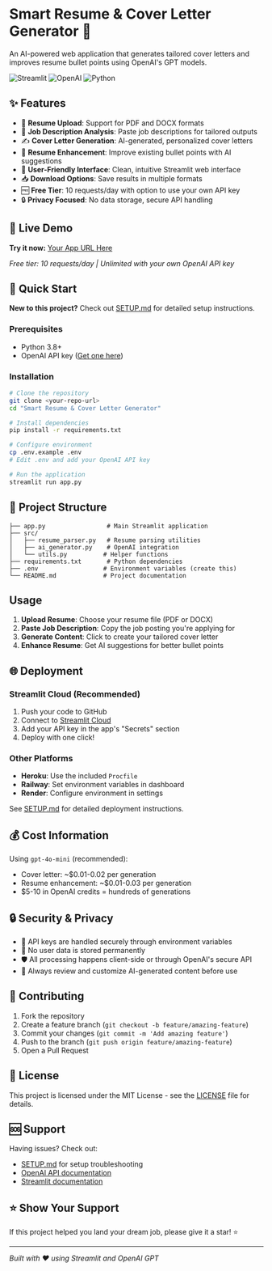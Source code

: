 # Smart Resume & Cover Letter Generator 🚀

An AI-powered web application that generates tailored cover letters and improves resume bullet points using OpenAI's GPT models.

![Streamlit](https://img.shields.io/badge/Streamlit-FF4B4B?style=for-the-badge&logo=streamlit&logoColor=white)
![OpenAI](https://img.shields.io/badge/OpenAI-412991?style=for-the-badge&logo=openai&logoColor=white)
![Python](https://img.shields.io/badge/Python-3776AB?style=for-the-badge&logo=python&logoColor=white)

## ✨ Features

- 📄 **Resume Upload**: Support for PDF and DOCX formats
- 🎯 **Job Description Analysis**: Paste job descriptions for tailored outputs
- ✍️ **Cover Letter Generation**: AI-generated, personalized cover letters
- 📝 **Resume Enhancement**: Improve existing bullet points with AI suggestions
- 🎨 **User-Friendly Interface**: Clean, intuitive Streamlit web interface
- 📥 **Download Options**: Save results in multiple formats
- 🆓 **Free Tier**: 10 requests/day with option to use your own API key
- 🔒 **Privacy Focused**: No data storage, secure API handling

## 🚀 Live Demo

**Try it now:** [Your App URL Here](https://your-app-name.streamlit.app)

*Free tier: 10 requests/day | Unlimited with your own OpenAI API key*

## 🚀 Quick Start

**New to this project?** Check out [SETUP.md](SETUP.md) for detailed setup instructions.

### Prerequisites
- Python 3.8+
- OpenAI API key ([Get one here](https://platform.openai.com/api-keys))

### Installation
```bash
# Clone the repository
git clone <your-repo-url>
cd "Smart Resume & Cover Letter Generator"

# Install dependencies
pip install -r requirements.txt

# Configure environment
cp .env.example .env
# Edit .env and add your OpenAI API key

# Run the application
streamlit run app.py
```

## 📁 Project Structure

```
├── app.py                 # Main Streamlit application
├── src/
│   ├── resume_parser.py   # Resume parsing utilities
│   ├── ai_generator.py    # OpenAI integration
│   └── utils.py          # Helper functions
├── requirements.txt       # Python dependencies
├── .env                  # Environment variables (create this)
└── README.md             # Project documentation
```

## Usage

1. **Upload Resume**: Choose your resume file (PDF or DOCX)
2. **Paste Job Description**: Copy the job posting you're applying for
3. **Generate Content**: Click to create your tailored cover letter
4. **Enhance Resume**: Get AI suggestions for better bullet points

## 🌐 Deployment

### Streamlit Cloud (Recommended)
1. Push your code to GitHub
2. Connect to [Streamlit Cloud](https://streamlit.io/cloud)
3. Add your API key in the app's "Secrets" section
4. Deploy with one click!

### Other Platforms
- **Heroku**: Use the included `Procfile`
- **Railway**: Set environment variables in dashboard
- **Render**: Configure environment in settings

See [SETUP.md](SETUP.md) for detailed deployment instructions.

## 💰 Cost Information

Using `gpt-4o-mini` (recommended):
- Cover letter: ~$0.01-0.02 per generation
- Resume enhancement: ~$0.01-0.03 per generation
- $5-10 in OpenAI credits = hundreds of generations

## 🔒 Security & Privacy

- 🔐 API keys are handled securely through environment variables
- 🚫 No user data is stored permanently
- 🛡️ All processing happens client-side or through OpenAI's secure API
- 👀 Always review and customize AI-generated content before use

## 🤝 Contributing

1. Fork the repository
2. Create a feature branch (`git checkout -b feature/amazing-feature`)
3. Commit your changes (`git commit -m 'Add amazing feature'`)
4. Push to the branch (`git push origin feature/amazing-feature`)
5. Open a Pull Request

## 📄 License

This project is licensed under the MIT License - see the [LICENSE](LICENSE) file for details.

## 🆘 Support

Having issues? Check out:
- [SETUP.md](SETUP.md) for setup troubleshooting
- [OpenAI API documentation](https://platform.openai.com/docs)
- [Streamlit documentation](https://docs.streamlit.io)

## ⭐ Show Your Support

If this project helped you land your dream job, please give it a star! ⭐

---

*Built with ❤️ using Streamlit and OpenAI GPT*

